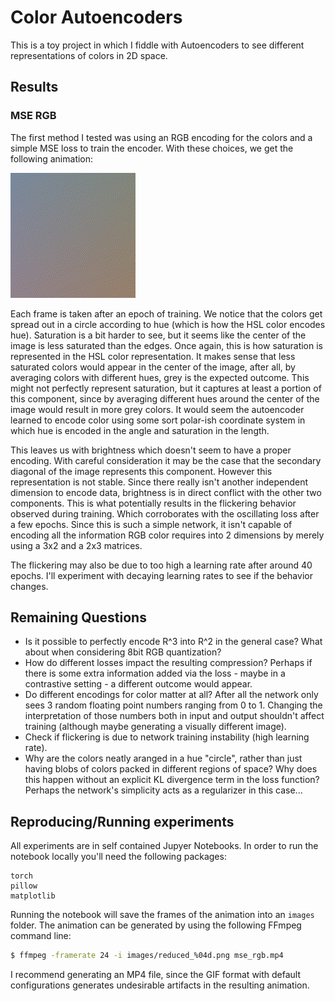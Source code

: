 # Color Autoencoders

This is a toy project in which I fiddle with Autoencoders to see different representations of colors in 2D space.

## Results

### MSE RGB
The first method I tested was using an RGB encoding for the colors and a simple MSE loss to train the encoder. With these choices, we get the following animation:

![MSE RGB](animations/mse_rgb.gif)

Each frame is taken after an epoch of training. We notice that the colors get spread out in a circle according to hue (which is how the HSL color encodes hue).
Saturation is a bit harder to see, but it seems like the center of the image is less saturated than the edges. Once again, this is how saturation is represented in the HSL color representation.
It makes sense that less saturated colors would appear in the center of the image, after all, by averaging colors with different hues, grey is the expected outcome.
This might not perfectly represent saturation, but it captures at least a portion of this component, since by averaging different hues around the center of the image would result in more grey colors.
It would seem the autoencoder learned to encode color using some sort polar-ish coordinate system in which hue is encoded in the angle and saturation in the length.

This leaves us with brightness which doesn't seem to have a proper encoding. With careful consideration it may be the case that the secondary diagonal of the image represents this component.
However this representation is not stable. Since there really isn't another independent dimension to encode data, brightness is in direct conflict with the other two components.
This is what potentially results in the flickering behavior observed during training. Which corroborates with the oscillating loss after a few epochs. Since this is such a simple
network, it isn't capable of encoding all the information RGB color requires into 2 dimensions by merely using a 3x2 and a 2x3 matrices.

The flickering may also be due to too high a learning rate after around 40 epochs. I'll experiment with decaying learning rates to see if the behavior changes.

## Remaining Questions
- Is it possible to perfectly encode R^3 into R^2 in the general case? What about when considering 8bit RGB quantization?
- How do different losses impact the resulting compression? Perhaps if there is some extra information added via the loss - maybe in a contrastive setting - a different outcome would appear.
- Do different encodings for color matter at all? After all the network only sees 3 random floating point numbers ranging from 0 to 1. Changing the interpretation of those numbers
both in input and output shouldn't affect training (although maybe generating a visually different image).
- Check if flickering is due to network training instability (high learning rate).
- Why are the colors neatly aranged in a hue "circle", rather than just having blobs of colors packed in different regions of space? Why does this happen without an explicit KL divergence term in the loss function? Perhaps the network's simplicity acts as a regularizer in this case...

## Reproducing/Running experiments
All experiments are in self contained Jupyer Notebooks. In order to run the notebook locally you'll need the following packages:
```
torch
pillow
matplotlib
```

Running the notebook will save the frames of the animation into an `images` folder. The animation can be generated by using the following FFmpeg command line:
```bash
$ ffmpeg -framerate 24 -i images/reduced_%04d.png mse_rgb.mp4
```
I recommend generating an MP4 file, since the GIF format with default configurations generates undesirable artifacts in the resulting animation.
